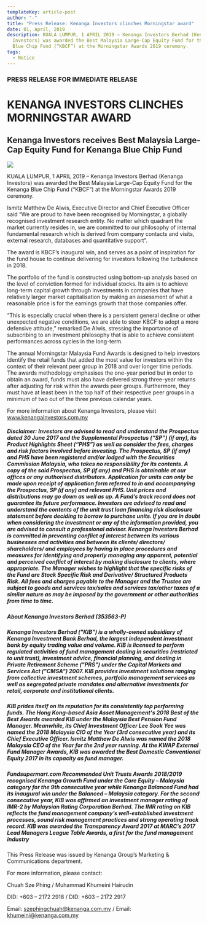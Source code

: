 ```yaml
---
templateKey: article-post
author: "-"
title: "Press Release: Kenanga Investors clinches Morningstar award"
date: 01, April, 2019
description: KUALA LUMPUR, 1 APRIL 2019 – Kenanga Investors Berhad (Kenanga
  Investors) was awarded the Best Malaysia Large-Cap Equity Fund for the Kenanga
  Blue Chip Fund (“KBCF”) at the Morningstar Awards 2019 ceremony.
tags:
  - Notice
---
```

### PRESS RELEASE FOR IMMEDIATE RELEASE

# KENANGA INVESTORS CLINCHES MORNINGSTAR AWARD

## Kenanga Investors receives Best Malaysia Large-Cap Equity Fund for Kenanga Blue Chip Fund

![](/img/2019-04-01-press-release-morningstar-awards-2019.png)

KUALA LUMPUR, 1 APRIL 2019 – Kenanga Investors Berhad (Kenanga Investors) was awarded the Best Malaysia Large-Cap Equity Fund for the Kenanga Blue Chip Fund (“KBCF”) at the Morningstar Awards 2019 ceremony.

Ismitz Matthew De Alwis, Executive Director and Chief Executive Officer said “We are proud to have been recognised by Morningstar, a globally recognised investment research entity. No matter which quadrant the market currently resides in, we are committed to our philosophy of internal fundamental research which is derived from company contacts and visits, external research, databases and quantitative support”.

The award is KBCF’s inaugural win, and serves as a point of inspiration for the fund house to continue delivering for investors following the turbulence in 2018.

The portfolio of the fund is constructed using bottom-up analysis based on the level of conviction formed for individual stocks. Its aim is to achieve long-term capital growth through investments in companies that have relatively larger market capitalisation by making an assessment of what a reasonable price is for the earnings growth that those companies offer.

“This is especially crucial when there is a persistent general decline or other unexpected negative conditions, we are able to steer KBCF to adopt a more defensive attitude,” remarked De Alwis, stressing the importance of subscribing to an investment philosophy that is able to achieve consistent performances across cycles in the long-term.

The annual Morningstar Malaysia Fund Awards is designed to help investors identify the retail funds that added the most value for investors within the context of their relevant peer group in 2018 and over longer time periods. The awards methodology emphasises the one-year period but in order to obtain an award, funds must also have delivered strong three-year returns after adjusting for risk within the awards peer groups. Furthermore, they must have at least been in the top half of their respective peer groups in a minimum of two out of the three previous calendar years.

For more information about Kenanga Investors, please visit www.kenangainvestors.com.my

##### Disclaimer: Investors are advised to read and understand the Prospectus dated 30 June 2017 and the Supplemental Prospectus (“SP”) (if any), its Product Highlights Sheet (“PHS”) as well as consider the fees, charges and risk factors involved before investing. The Prospectus, SP (if any) and PHS have been registered and/or lodged with the Securities Commission Malaysia, who takes no responsibility for its contents. A copy of the said Prospectus, SP (if any) and PHS is obtainable at our offices or any authorised distributors. Application for units can only be made upon receipt of application form referred to in and accompanying the Prospectus, SP (if any) and relevant PHS. Unit prices and distributions may go down as well as up. A Fund’s track record does not guarantee its future performance. Investors are advised to read and understand the contents of the unit trust loan financing risk disclosure statement before deciding to borrow to purchase units. If you are in doubt when considering the investment or any of the information provided, you are advised to consult a professional adviser. Kenanga Investors Berhad is committed in preventing conflict of interest between its various businesses and activities and between its clients/ directors/ shareholders/ and employees by having in place procedures and measures for identifying and properly managing any apparent, potential and perceived conflict of interest by making disclosure to clients, where appropriate. The Manager wishes to highlight that the specific risks of the Fund are Stock Specific Risk and Derivative/ Structured Products Risk. All fees and charges payable to the Manager and the Trustee are subject to goods and services tax/sales and services tax/other taxes of a similar nature as may be imposed by the government or other authorities from time to time.

##### About Kenanga Investors Berhad (353563-P)

##### Kenanga Investors Berhad ("KIB") is a wholly-owned subsidiary of Kenanga Investment Bank Berhad, the largest independent investment bank by equity trading value and volume. KIB is licensed to perform regulated activities of fund management dealing in securities (restricted to unit trust), investment advice, financial planning, and dealing in Private Retirement Scheme ("PRS") under the Capital Markets and Services Act ("CMSA") 2007. KIB provides investment solutions ranging from collective investment schemes, portfolio management services as well as segregated private mandates and alternative investments for retail, corporate and institutional clients.

##### KIB prides itself on its reputation for its consistently top performing funds. The Hong Kong-based Asia Asset Management's 2018 Best of the Best Awards awarded KIB under the Malaysia Best Pension Fund Manager. Meanwhile, its Chief Investment Officer Lee Sook Yee was named the 2018 Malaysia CIO of the Year (3rd consecutive year) and its Chief Executive Officer. Ismitz Matthew De Alwis was named the 2018 Malaysia CEO of the Year for the 2nd year running. At the KWAP External Fund Manager Awards, KIB was awarded the Best Domestic Conventional Equity 2017 in its capacity as fund manager.

##### Fundsupermart.com Recommended Unit Trusts Awards 2018/2019 recognised Kenanga Growth Fund under the Core Equity – Malaysia category for the 9th consecutive year while Kenanga Balanced Fund had its inaugural win under the Balanced – Malaysia category. For the second consecutive year, KIB was affirmed an investment manager rating of IMR-2 by Malaysian Rating Corporation Berhad. The IMR rating on KIB reflects the fund management company’s well-established investment processes, sound risk management practices and strong operating track record. KIB was awarded the Transparency Award 2017 at MARC’s 2017 Lead Managers League Table Awards, a first for the fund management industry

This Press Release was issued by Kenanga Group’s Marketing & Communications department.

For more information, please contact:

Chuah Sze Phing / Muhammad Khumeini Hairudin

DID: +603 – 2172 2918 / DID: +603 – 2172 2917

Email: szephingchuah@kenanga.com.my / Email: khumeini@kenanga.com.my